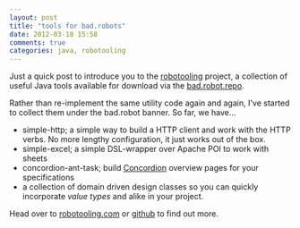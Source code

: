 ```yaml
---
layout: post
title: "tools for bad.robots"
date: 2012-03-18 15:58
comments: true
categories: java, robotooling
---
```


Just a quick post to introduce you to the [robotooling](http://robotooling.com) project,
a collection of useful Java tools available for download via the [bad.robot.repo](http://robotooling.com/maven).

Rather than re-implement the same utility code again and again, I've started to collect them under the bad.robot
banner. So far, we have...

<!-- more -->

* simple-http; a simple way to build a HTTP client and work with the HTTP verbs. No more lengthy configuration,
it just works out of the box.
* simple-excel; a simple DSL-wrapper over Apache POI to work with sheets
* concordion-ant-task; build [Concordion](http://www.concordion.org/) overview pages for your specifications
* a collection of domain driven design classes so you can quickly incorporate _value types_ and alike in your project.

Head over to [robotooling.com](http://robotooling.com) or [github](https://github.com/tobyweston) to find out
more.